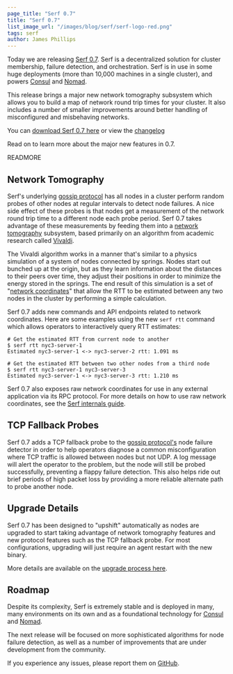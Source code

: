 ```yaml
---
page_title: "Serf 0.7"
title: "Serf 0.7"
list_image_url: "/images/blog/serf/serf-logo-red.png"
tags: serf
author: James Phillips
---
```


Today we are releasing [Serf 0.7](http://www.serfdom.io). Serf is a decentralized
solution for cluster membership, failure detection, and orchestration. Serf is in
use in some huge deployments (more than 10,000 machines in a single cluster), and
powers [Consul](https://www.consul.io/) and [Nomad](https://nomadproject.io/).

This release brings a major new network tomography subsystem which allows you
to build a map of network round trip times for your cluster. It also includes
a number of smaller improvements around better handling of misconfigured and
misbehaving networks.

You can [download Serf 0.7 here](http://www.serfdom.io/downloads.html) or
view the [changelog](https://github.com/hashicorp/serf/blob/v0.7.0/CHANGELOG.md)

Read on to learn more about the major new features in 0.7.

READMORE

## Network Tomography

Serf's underlying [gossip protocol](https://serfdom.io/docs/internals/gossip.html) has
all nodes in a cluster perform random probes of other nodes at regular intervals to
detect node failures. A nice side effect of these probes is that nodes get a measurement
of the network round trip time to a different node each probe period. Serf 0.7 takes
advantage of these measurements by feeding them into a [network tomography](https://en.wikipedia.org/wiki/Network_tomography)
subsystem, based primarily on an algorithm from academic research called [Vivaldi](http://www.cs.ucsb.edu/~ravenben/classes/276/papers/vivaldi-sigcomm04.pdf).

The Vivaldi algorithm works in a manner that's similar to a physics simulation of
a system of nodes connected by springs. Nodes start out bunched up at the origin,
but as they learn information about the distances to their peers over time, they
adjust their positions in order to minimize the energy stored in the springs.
The end result of this simulation is a set of "[network coordinates](https://serfdom.io/docs/internals/coordinates.html)"
that allow the RTT to be estimated between any two nodes in the cluster by
performing a simple calculation.

Serf 0.7 adds new commands and API endpoints related to network coordinates.
Here are some examples using the new `serf rtt` command which allows operators
to interactively query RTT estimates:

    # Get the estimated RTT from current node to another
    $ serf rtt nyc3-server-1
    Estimated nyc3-server-1 <-> nyc3-server-2 rtt: 1.091 ms

    # Get the estimated RTT between two other nodes from a third node
    $ serf rtt nyc3-server-1 nyc3-server-3
    Estimated nyc3-server-1 <-> nyc3-server-3 rtt: 1.210 ms

Serf 0.7 also exposes raw network coordinates for use in any external application via
its RPC protocol. For more details on how to use raw network coordinates, see the
[Serf internals guide](https://serfdom.io/docs/internals/coordinates.html).

## TCP Fallback Probes

Serf 0.7 adds a TCP fallback probe to the [gossip protocol's](https://serfdom.io/docs/internals/gossip.html)
node failure detector in order to help operators diagnose a common misconfiguration
where TCP traffic is allowed between nodes but not UDP. A log message will alert the
operator to the problem, but the node will still be probed successfully, preventing a
flappy failure detection. This also helps ride out brief periods of high packet loss by
providing a more reliable alternate path to probe another node.

## Upgrade Details

Serf 0.7 has been designed to "upshift" automatically as nodes are upgraded to
start taking advantage of network tomography features and new protocol features
such as the TCP fallback probe. For most configurations, upgrading will just
require an agent restart with the new binary.

More details are available on the [upgrade process here](https://serfdom.io/docs/upgrading.html).

## Roadmap

Despite its complexity, Serf is extremely stable and is deployed in many, many environments
on its own and as a foundational technology for [Consul](https://www.consul.io/) and [Nomad](https://nomadproject.io/).

The next release will be focused on more sophisticated algorithms for node
failure detection, as well as a number of improvements that are under development
from the community.

If you experience any issues, please report them on [GitHub](https://github.com/hashicorp/serf/issues).
